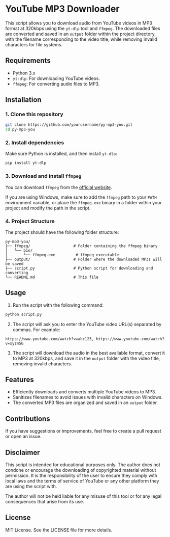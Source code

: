 # YouTube MP3 Downloader

This script allows you to download audio from YouTube videos in MP3 format at 320kbps using the `yt-dlp` tool and `ffmpeg`. The downloaded files are converted and saved in an `output` folder within the project directory, with the filename corresponding to the video title, while removing invalid characters for file systems.

## Requirements

- Python 3.x
- `yt-dlp`: For downloading YouTube videos.
- `ffmpeg`: For converting audio files to MP3.

## Installation

### 1. Clone this repository

```bash
git clone https://github.com/yourusername/py-mp3-you.git
cd py-mp3-you
```

### 2. Install dependencies

Make sure Python is installed, and then install `yt-dlp`:

```bash
pip install yt-dlp
```

### 3. Download and install `ffmpeg`

You can download `ffmpeg` from the [official website](https://ffmpeg.org/download.html).

If you are using Windows, make sure to add the `ffmpeg` path to your `PATH` environment variable, or place the `ffmpeg.exe` binary in a folder within your project and modify the path in the script.

### 4. Project Structure

The project should have the following folder structure:

```
py-mp3-you/
├── ffmpeg/                   # Folder containing the ffmpeg binary
│   └── bin/
│       └── ffmpeg.exe         # ffmpeg executable
├── output/                   # Folder where the downloaded MP3s will be saved
├── script.py                 # Python script for downloading and converting
└── README.md                 # This file
```

## Usage

1. Run the script with the following command:

```bash
python script.py
```

2. The script will ask you to enter the YouTube video URL(s) separated by commas. For example:

```
https://www.youtube.com/watch?v=abc123, https://www.youtube.com/watch?v=xyz456
```

3. The script will download the audio in the best available format, convert it to MP3 at 320kbps, and save it in the `output` folder with the video title, removing invalid characters.

## Features

- Efficiently downloads and converts multiple YouTube videos to MP3.
- Sanitizes filenames to avoid issues with invalid characters on Windows.
- The converted MP3 files are organized and saved in an `output` folder.

## Contributions

If you have suggestions or improvements, feel free to create a pull request or open an issue.

## Disclaimer

This script is intended for educational purposes only. The author does not condone or encourage the downloading of copyrighted material without permission. It is the responsibility of the user to ensure they comply with local laws and the terms of service of YouTube or any other platform they are using the script with.

The author will not be held liable for any misuse of this tool or for any legal consequences that arise from its use.

## License

MIT License. See the LICENSE file for more details.
